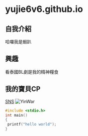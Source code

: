 # yujie6v6.github.io
 
## 自我介紹
哈囉我是蝦趴

## 興趣
看泰國BL劇是我的精神糧食

## 我的寶貝CP
[SNS](https://www.instagram.com/yinyin_anw/?hl=zh-tw)
![YinWar](https://pbs.twimg.com/media/Eoh0RCSUUAI_FwV?format=jpg&name=large)

```C
#include <stdio.h>
int main()
{
 printf("hello world");
}
